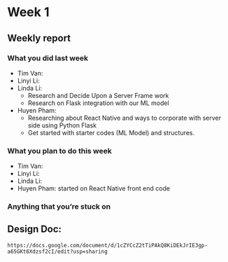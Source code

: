 # Week 1
## Weekly report
### What you did last week 
- Tim Van:
- Linyi Li:
- Linda Li:
  - Research and Decide Upon a Server Frame work
  - Research on Flask integration with our ML model
- Huyen Pham:
  + Researching about React Native and ways to corporate with server side using Python Flask
  + Get started with starter codes (ML Model) and structures.

### What you plan to do this week 
- Tim Van:
- Linyi Li:
- Linda Li:
- Huyen Pham: started on React Native front end code

### Anything that you’re stuck on

## Design Doc: 
`https://docs.google.com/document/d/1cZYCcZ2tTiPAkQ8KiDEkJrIE3gp-a65GKt6Xdzsf2cI/edit?usp=sharing`
